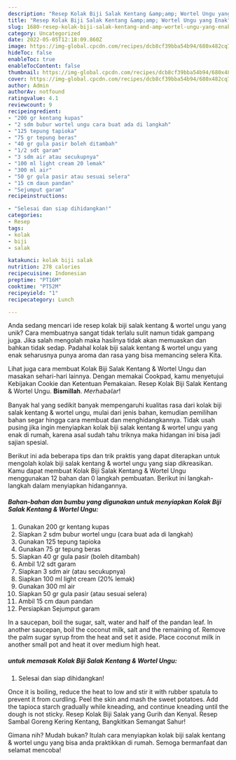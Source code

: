 ```yaml
---
description: "Resep Kolak Biji Salak Kentang &amp;amp; Wortel Ungu yang Enak"
title: "Resep Kolak Biji Salak Kentang &amp;amp; Wortel Ungu yang Enak"
slug: 1680-resep-kolak-biji-salak-kentang-and-amp-wortel-ungu-yang-enak
category: Uncategorized
date: 2022-05-05T12:18:09.860Z
image: https://img-global.cpcdn.com/recipes/dcb8cf39bba54b94/680x482cq70/kolak-biji-salak-kentang-wortel-ungu-foto-resep-utama.jpg
hideToc: false
enableToc: true
enableTocContent: false
thumbnail: https://img-global.cpcdn.com/recipes/dcb8cf39bba54b94/680x482cq70/kolak-biji-salak-kentang-wortel-ungu-foto-resep-utama.jpg
cover: https://img-global.cpcdn.com/recipes/dcb8cf39bba54b94/680x482cq70/kolak-biji-salak-kentang-wortel-ungu-foto-resep-utama.jpg
author: Admin
authorAv: notfound
ratingvalue: 4.1
reviewcount: 9
recipeingredient:
- "200 gr kentang kupas"
- "2 sdm bubur wortel ungu cara buat ada di langkah"
- "125 tepung tapioka"
- "75 gr tepung beras"
- "40 gr gula pasir boleh ditambah"
- "1/2 sdt garam"
- "3 sdm air atau secukupnya"
- "100 ml light cream 20 lemak"
- "300 ml air"
- "50 gr gula pasir atau sesuai selera"
- "15 cm daun pandan"
- "Sejumput garam"
recipeinstructions:

- "Selesai dan siap dihidangkan!"
categories:
- Resep
tags:
- kolak
- biji
- salak

katakunci: kolak biji salak 
nutrition: 278 calories
recipecuisine: Indonesian
preptime: "PT16M"
cooktime: "PT52M"
recipeyield: "1"
recipecategory: Lunch

---
```





Anda sedang mencari ide resep kolak biji salak kentang &amp; wortel ungu yang unik? Cara membuatnya sangat tidak terlalu sulit namun tidak gampang juga. Jika salah mengolah maka hasilnya tidak akan memuaskan dan bahkan tidak sedap. Padahal kolak biji salak kentang &amp; wortel ungu yang enak seharusnya punya aroma dan rasa yang bisa memancing selera Kita.





Lihat juga cara membuat Kolak Biji Salak Kentang &amp; Wortel Ungu dan masakan sehari-hari lainnya. Dengan memakai Cookpad, kamu menyetujui Kebijakan Cookie dan Ketentuan Pemakaian. Resep Kolak Biji Salak Kentang &amp; Wortel Ungu. 𝐁𝐢𝐬𝐦𝐢𝐥𝐥𝐚𝐡. 𝘔𝘦𝘳𝘩𝘢𝘣𝘢𝘭𝘢𝘳!

Banyak hal yang sedikit banyak mempengaruhi kualitas rasa dari kolak biji salak kentang &amp; wortel ungu, mulai dari jenis bahan, kemudian pemilihan bahan segar hingga cara membuat dan menghidangkannya. Tidak usah pusing jika ingin menyiapkan kolak biji salak kentang &amp; wortel ungu yang enak di rumah, karena asal sudah tahu triknya maka hidangan ini bisa jadi sajian spesial.






Berikut ini ada beberapa tips dan trik praktis yang dapat diterapkan untuk mengolah kolak biji salak kentang &amp; wortel ungu yang siap dikreasikan. Kamu dapat membuat Kolak Biji Salak Kentang &amp; Wortel Ungu menggunakan 12 bahan dan 0 langkah pembuatan. Berikut ini langkah-langkah dalam menyiapkan hidangannya.

<!--inarticleads1-->

##### Bahan-bahan dan bumbu yang digunakan untuk menyiapkan Kolak Biji Salak Kentang &amp; Wortel Ungu:

1. Gunakan 200 gr kentang kupas
1. Siapkan 2 sdm bubur wortel ungu (cara buat ada di langkah)
1. Gunakan 125 tepung tapioka
1. Gunakan 75 gr tepung beras
1. Siapkan 40 gr gula pasir (boleh ditambah)
1. Ambil 1/2 sdt garam
1. Siapkan 3 sdm air (atau secukupnya)
1. Siapkan 100 ml light cream (20% lemak)
1. Gunakan 300 ml air
1. Siapkan 50 gr gula pasir (atau sesuai selera)
1. Ambil 15 cm daun pandan
1. Persiapkan Sejumput garam


In a saucepan, boil the sugar, salt, water and half of the pandan leaf. In another saucepan, boil the coconut milk, salt and the remaining of. Remove the palm sugar syrup from the heat and set it aside. Place coconut milk in another small pot and heat it over medium high heat. 

<!--inarticleads2-->

#####  untuk memasak Kolak Biji Salak Kentang &amp; Wortel Ungu:


1. Selesai dan siap dihidangkan!

Once it is boiling, reduce the heat to low and stir it with rubber spatula to prevent it from curdling. Peel the skin and mash the sweet potatoes. Add the tapioca starch gradually while kneading, and continue kneading until the dough is not sticky. Resep Kolak Biji Salak yang Gurih dan Kenyal. Resep Sambal Goreng Kering Kentang, Bangkitkan Semangat Sahur! 

Gimana nih? Mudah bukan? Itulah cara menyiapkan kolak biji salak kentang &amp; wortel ungu yang bisa anda praktikkan di rumah. Semoga bermanfaat dan selamat mencoba!
